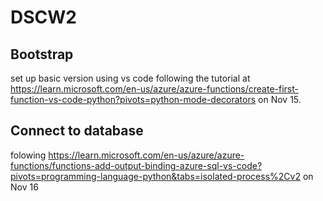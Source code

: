 # DSCW2

## Bootstrap
set up basic version using vs code following the tutorial at 
https://learn.microsoft.com/en-us/azure/azure-functions/create-first-function-vs-code-python?pivots=python-mode-decorators on Nov 15.

## Connect to database
folowing https://learn.microsoft.com/en-us/azure/azure-functions/functions-add-output-binding-azure-sql-vs-code?pivots=programming-language-python&tabs=isolated-process%2Cv2 on Nov 16